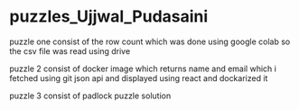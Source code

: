 # puzzles_Ujjwal_Pudasaini

puzzle one consist of the row count which was done using google colab so the csv file was read using drive

puzzle 2 consist of docker image which returns name and email which i fetched using git json api and displayed using react and dockarized it 

puzzle 3 consist of padlock puzzle solution 

